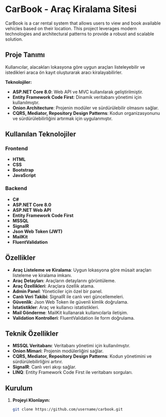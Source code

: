# CarBook - Araç Kiralama Sitesi

CarBook is a car rental system that allows users to view and book available vehicles based on their location. This project leverages modern technologies and architectural patterns to provide a robust and scalable solution.

## Proje Tanımı

Kullanıcılar, alacakları lokasyona göre uygun araçları listeleyebilir ve istedikleri araca ön kayıt oluşturarak aracı kiralayabilirler.

**Teknolojiler:**
- **ASP.NET Core 8.0**: Web API ve MVC kullanılarak geliştirilmiştir.
- **Entity Framework Code First**: Dinamik veritabanı yönetimi için kullanılmıştır.
- **Onion Architecture**: Projenin modüler ve sürdürülebilir olmasını sağlar.
- **CQRS, Mediator, Repository Design Patterns**: Kodun organizasyonunu ve sürdürülebilirliğini artırmak için uygulanmıştır.

## Kullanılan Teknolojiler

### Frontend
- **HTML**
- **CSS**
- **Bootstrap**
- **JavaScript**

### Backend
- **C#**
- **ASP.NET Core 8.0**
- **ASP.NET Web API**
- **Entity Framework Code First**
- **MSSQL**
- **SignalR**
- **Json Web Token (JWT)**
- **MailKit**
- **FluentValidation**

## Özellikler

- **Araç Listeleme ve Kiralama**: Uygun lokasyona göre müsait araçları listeleme ve kiralama imkanı.
- **Araç Detayları**: Araçların detaylarını görüntüleme.
- **Araç Özellikleri**: Araçlara özellik atama.
- **Admin Panel**: Yöneticiler için özel bir panel.
- **Canlı Veri Takibi**: SignalR ile canlı veri güncellemeleri.
- **Güvenlik**: Json Web Token ile güvenli kimlik doğrulama.
- **İstatistikler**: Araç ve kullanıcı istatistikleri.
- **Mail Gönderme**: MailKit kullanarak kullanıcılarla iletişim.
- **Validation Kontrolleri**: FluentValidation ile form doğrulama.

## Teknik Özellikler

- **MSSQL Veritabanı**: Veritabanı yönetimi için kullanılmıştır.
- **Onion Mimari**: Projenin modülerliğini sağlar.
- **CQRS, Mediator, Repository Design Patterns**: Kodun yönetimini ve sürdürülebilirliğini artırır.
- **SignalR**: Canlı veri akışı sağlar.
- **LINQ**: Entity Framework Code First ile veritabanı sorguları.

## Kurulum

1. **Projeyi Klonlayın:**

   ```bash
   git clone https://github.com/username/carbook.git

